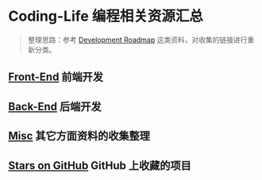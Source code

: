# Coding-Life 编程相关资源汇总

> 整理思路：参考 [Development Roadmap](https://github.com/kamranahmedse/developer-roadmap) 这类资料，对收集的链接进行重新分类。

## [Front-End](https://github.com/Dream4ever/Coding-Life/blob/master/Front-End.md) 前端开发

## [Back-End](https://github.com/Dream4ever/Coding-Life/blob/master/Back-End.md) 后端开发

## [Misc](https://github.com/Dream4ever/Coding-Life/blob/master/Misc.md) 其它方面资料的收集整理

## [Stars on GitHub](https://github.com/Dream4ever/Coding-Life/blob/master/Stars-On-Github.md) GitHub 上收藏的项目
